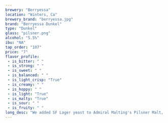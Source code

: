 ```yaml
---
brewery: "Berryessa"
location: "Winters, Ca"
brewery_brand: "berryessa.jpg"
brand: "Berryessa Dunkel"
type: "Dunkel"
glass: "pilsner.png"
alcohol: "5.5%"
ibu: "NA"
tap_order: "107"
price: "7"
flavor_profile:
 - is_bitter: " "
 - is_strong: " "
 - is_sweet: " "
 - is_balanced: " "
 - is_light_crisp: "True"
 - is_creamy: " "
 - is_hoppy: " "
 - is_light: "True"
 - is_malty: "True"
 - is_sour: " "
 - is_fruity: " "
long_desc: "We added SF Lager yeast to Admiral Malting's Pilsner Malt, Vienna, Chocolate Rye and Chocolate Wheat to create a smooth Dunkel with enough body to stand up to cold Winter nights."
---
```

